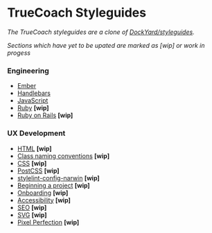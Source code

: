 # TrueCoach Styleguides


*The TrueCoach styleguides are a clone of [DockYard/styleguides](https://github.com/DockYard/styleguides).*

*Sections which have yet to be upated are marked as [wip] or work in progess*


### Engineering

+ [Ember](https://github.com/truecoach/styleguides/blob/master/engineering/ember.md)
+ [Handlebars](https://github.com/truecoach/styleguides/blob/master/engineering/handlebars.md)
+ [JavaScript](https://github.com/truecoach/styleguides/blob/master/engineering/javascript.md)
+ [Ruby](https://github.com/truecoach/styleguides/blob/master/engineering/ruby.md) **[wip]**
+ [Ruby on Rails](https://github.com/truecoach/styleguides/blob/master/engineering/rails.md) **[wip]**

### UX Development

+ [HTML](https://github.com/truecoach/styleguides/blob/master/ux-dev/html.md) **[wip]**
+ [Class naming conventions](https://github.com/truecoach/styleguides/blob/master/ux-dev/class-naming-conventions.md) **[wip]**
+ [CSS](https://github.com/truecoach/styleguides/blob/master/ux-dev/css.md) **[wip]**
+ [PostCSS](https://github.com/truecoach/styleguides/blob/master/ux-dev/postcss.md) **[wip]**
+ [stylelint-config-narwin](https://github.com/truecoach/styleguides/blob/master/ux-dev/stylelint-config-narwin.md) **[wip]**
+ [Beginning a project](https://github.com/truecoach/styleguides/blob/master/ux-dev/beginning-a-project.md) **[wip]**
+ [Onboarding](https://github.com/truecoach/styleguides/blob/master/ux-dev/ux-developer-onboarding.md) **[wip]**
+ [Accessibility](https://github.com/truecoach/styleguides/blob/master/ux-dev/accessibility-a11y.md) **[wip]**
+ [SEO](https://github.com/truecoach/styleguides/blob/master/ux-dev/seo.md) **[wip]**
+ [SVG](https://github.com/truecoach/styleguides/blob/master/ux-dev/svg.md) **[wip]**
+ [Pixel Perfection](https://github.com/truecoach/styleguides/blob/master/ux-dev/pixel-perfection.md) **[wip]**

